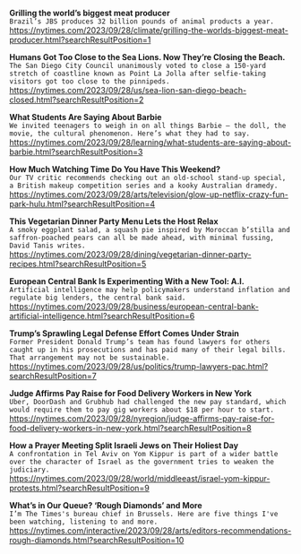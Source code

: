 **Grilling the world’s biggest meat producer**\
`Brazil’s JBS produces 32 billion pounds of animal products a year.`\
https://nytimes.com/2023/09/28/climate/grilling-the-worlds-biggest-meat-producer.html?searchResultPosition=1

**Humans Got Too Close to the Sea Lions. Now They’re Closing the Beach.**\
`The San Diego City Council unanimously voted to close a 150-yard stretch of coastline known as Point La Jolla after selfie-taking visitors got too close to the pinnipeds.`\
https://nytimes.com/2023/09/28/us/sea-lion-san-diego-beach-closed.html?searchResultPosition=2

**What Students Are Saying About Barbie**\
`We invited teenagers to weigh in on all things Barbie — the doll, the movie, the cultural phenomenon. Here’s what they had to say.`\
https://nytimes.com/2023/09/28/learning/what-students-are-saying-about-barbie.html?searchResultPosition=3

**How Much Watching Time Do You Have This Weekend?**\
`Our TV critic recommends checking out an old-school stand-up special, a British makeup competition series and a kooky Australian dramedy.`\
https://nytimes.com/2023/09/28/arts/television/glow-up-netflix-crazy-fun-park-hulu.html?searchResultPosition=4

**This Vegetarian Dinner Party Menu Lets the Host Relax**\
`A smoky eggplant salad, a squash pie inspired by Moroccan b’stilla and saffron-poached pears can all be made ahead, with minimal fussing, David Tanis writes.`\
https://nytimes.com/2023/09/28/dining/vegetarian-dinner-party-recipes.html?searchResultPosition=5

**European Central Bank Is Experimenting With a New Tool: A.I.**\
`Artificial intelligence may help policymakers understand inflation and regulate big lenders, the central bank said.`\
https://nytimes.com/2023/09/28/business/european-central-bank-artificial-intelligence.html?searchResultPosition=6

**Trump’s Sprawling Legal Defense Effort Comes Under Strain**\
`Former President Donald Trump’s team has found lawyers for others caught up in his prosecutions and has paid many of their legal bills. That arrangement may not be sustainable.`\
https://nytimes.com/2023/09/28/us/politics/trump-lawyers-pac.html?searchResultPosition=7

**Judge Affirms Pay Raise for Food Delivery Workers in New York**\
`Uber, DoorDash and Grubhub had challenged the new pay standard, which would require them to pay gig workers about $18 per hour to start.`\
https://nytimes.com/2023/09/28/nyregion/judge-affirms-pay-raise-for-food-delivery-workers-in-new-york.html?searchResultPosition=8

**How a Prayer Meeting Split Israeli Jews on Their Holiest Day**\
`A confrontation in Tel Aviv on Yom Kippur is part of a wider battle over the character of Israel as the government tries to weaken the judiciary.`\
https://nytimes.com/2023/09/28/world/middleeast/israel-yom-kippur-protests.html?searchResultPosition=9

**What’s in Our Queue? ‘Rough Diamonds’ and More**\
`I’m The Times's bureau chief in Brussels. Here are five things I've been watching, listening to and more.`\
https://nytimes.com/interactive/2023/09/28/arts/editors-recommendations-rough-diamonds.html?searchResultPosition=10

